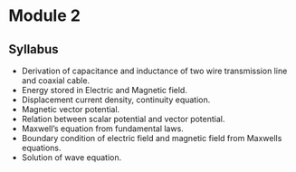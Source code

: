 # Module 2
## Syllabus 
- Derivation of capacitance and inductance of two wire transmission line and coaxial cable.
- Energy stored in Electric and Magnetic field.
- Displacement current density, continuity equation.
- Magnetic vector potential.
- Relation between scalar potential and vector potential.
- Maxwell’s equation from fundamental laws.
- Boundary condition of electric field and magnetic field from Maxwells equations.
- Solution of wave equation.




 
